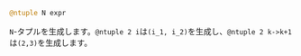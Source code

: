 ```julia
@ntuple N expr
```

`N`-タプルを生成します。`@ntuple 2 i`は`(i_1, i_2)`を生成し、`@ntuple 2 k->k+1`は`(2,3)`を生成します。
